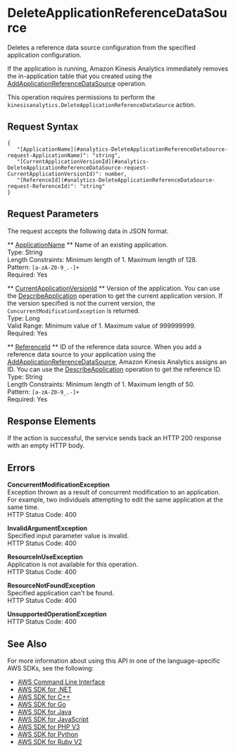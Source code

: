 # DeleteApplicationReferenceDataSource<a name="API_DeleteApplicationReferenceDataSource"></a>

Deletes a reference data source configuration from the specified application configuration\.

If the application is running, Amazon Kinesis Analytics immediately removes the in\-application table that you created using the [AddApplicationReferenceDataSource](API_AddApplicationReferenceDataSource.md) operation\. 

This operation requires permissions to perform the `kinesisanalytics.DeleteApplicationReferenceDataSource` action\.

## Request Syntax<a name="API_DeleteApplicationReferenceDataSource_RequestSyntax"></a>

```
{
   "[ApplicationName](#analytics-DeleteApplicationReferenceDataSource-request-ApplicationName)": "string",
   "[CurrentApplicationVersionId](#analytics-DeleteApplicationReferenceDataSource-request-CurrentApplicationVersionId)": number,
   "[ReferenceId](#analytics-DeleteApplicationReferenceDataSource-request-ReferenceId)": "string"
}
```

## Request Parameters<a name="API_DeleteApplicationReferenceDataSource_RequestParameters"></a>

The request accepts the following data in JSON format\.

 ** [ApplicationName](#API_DeleteApplicationReferenceDataSource_RequestSyntax) **   <a name="analytics-DeleteApplicationReferenceDataSource-request-ApplicationName"></a>
Name of an existing application\.  
Type: String  
Length Constraints: Minimum length of 1\. Maximum length of 128\.  
Pattern: `[a-zA-Z0-9_.-]+`   
Required: Yes

 ** [CurrentApplicationVersionId](#API_DeleteApplicationReferenceDataSource_RequestSyntax) **   <a name="analytics-DeleteApplicationReferenceDataSource-request-CurrentApplicationVersionId"></a>
Version of the application\. You can use the [DescribeApplication](API_DescribeApplication.md) operation to get the current application version\. If the version specified is not the current version, the `ConcurrentModificationException` is returned\.  
Type: Long  
Valid Range: Minimum value of 1\. Maximum value of 999999999\.  
Required: Yes

 ** [ReferenceId](#API_DeleteApplicationReferenceDataSource_RequestSyntax) **   <a name="analytics-DeleteApplicationReferenceDataSource-request-ReferenceId"></a>
ID of the reference data source\. When you add a reference data source to your application using the [AddApplicationReferenceDataSource](API_AddApplicationReferenceDataSource.md), Amazon Kinesis Analytics assigns an ID\. You can use the [DescribeApplication](API_DescribeApplication.md) operation to get the reference ID\.   
Type: String  
Length Constraints: Minimum length of 1\. Maximum length of 50\.  
Pattern: `[a-zA-Z0-9_.-]+`   
Required: Yes

## Response Elements<a name="API_DeleteApplicationReferenceDataSource_ResponseElements"></a>

If the action is successful, the service sends back an HTTP 200 response with an empty HTTP body\.

## Errors<a name="API_DeleteApplicationReferenceDataSource_Errors"></a>

 **ConcurrentModificationException**   
Exception thrown as a result of concurrent modification to an application\. For example, two individuals attempting to edit the same application at the same time\.  
HTTP Status Code: 400

 **InvalidArgumentException**   
Specified input parameter value is invalid\.  
HTTP Status Code: 400

 **ResourceInUseException**   
Application is not available for this operation\.  
HTTP Status Code: 400

 **ResourceNotFoundException**   
Specified application can't be found\.  
HTTP Status Code: 400

 **UnsupportedOperationException**   
HTTP Status Code: 400

## See Also<a name="API_DeleteApplicationReferenceDataSource_SeeAlso"></a>

For more information about using this API in one of the language\-specific AWS SDKs, see the following:
+  [AWS Command Line Interface](https://docs.aws.amazon.com/goto/aws-cli/kinesisanalytics-2015-08-14/DeleteApplicationReferenceDataSource) 
+  [AWS SDK for \.NET](https://docs.aws.amazon.com/goto/DotNetSDKV3/kinesisanalytics-2015-08-14/DeleteApplicationReferenceDataSource) 
+  [AWS SDK for C\+\+](https://docs.aws.amazon.com/goto/SdkForCpp/kinesisanalytics-2015-08-14/DeleteApplicationReferenceDataSource) 
+  [AWS SDK for Go](https://docs.aws.amazon.com/goto/SdkForGoV1/kinesisanalytics-2015-08-14/DeleteApplicationReferenceDataSource) 
+  [AWS SDK for Java](https://docs.aws.amazon.com/goto/SdkForJava/kinesisanalytics-2015-08-14/DeleteApplicationReferenceDataSource) 
+  [AWS SDK for JavaScript](https://docs.aws.amazon.com/goto/AWSJavaScriptSDK/kinesisanalytics-2015-08-14/DeleteApplicationReferenceDataSource) 
+  [AWS SDK for PHP V3](https://docs.aws.amazon.com/goto/SdkForPHPV3/kinesisanalytics-2015-08-14/DeleteApplicationReferenceDataSource) 
+  [AWS SDK for Python](https://docs.aws.amazon.com/goto/boto3/kinesisanalytics-2015-08-14/DeleteApplicationReferenceDataSource) 
+  [AWS SDK for Ruby V2](https://docs.aws.amazon.com/goto/SdkForRubyV2/kinesisanalytics-2015-08-14/DeleteApplicationReferenceDataSource) 
